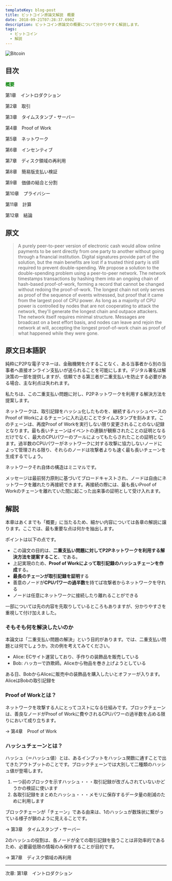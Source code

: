 ```yaml
---
templateKey: blog-post
title: ビットコイン原論文解説　概要
date: 2018-09-21T07:28:37.690Z
description: ビットコイン原論文の概要について分かりやすく解説します。
tags:
  - ビットコイン
  - 解説
---
```

![Bitcoin](/img/bitcoin-header.jpg)

## 目次

**<font color="Green">概要</font>**

第1章　イントロダクション

第2章　取引

第3章　タイムスタンプ・サーバー

第4章　Proof of Work

第5章　ネットワーク

第6章　インセンティブ

第7章　ディスク領域の再利用

第8章　簡易版支払い検証

第9章　価値の結合と分割

第10章　プライバシー

第11章　計算

第12章　結論

## 原文

> A purely peer-to-peer version of electronic cash would allow online payments to be sent directly from one party to another without going through a financial institution. Digital signatures provide part of the solution, but the main benefits are lost if a trusted third party is still required to prevent double-spending. We propose a solution to the double-spending problem using a peer-to-peer network. The network timestamps transactions by hashing them into an ongoing chain of hash-based proof-of-work, forming a record that cannot be changed without redoing the proof-of-work. The longest chain not only serves as proof of the sequence of events witnessed, but proof that it came from the largest pool of CPU power. As long as a majority of CPU power is controlled by nodes that are not cooperating to attack the network, they'll generate the longest chain and outpace attackers. The network itself requires minimal structure. Messages are broadcast on a best effort basis, and nodes can leave and rejoin the network at will, accepting the longest proof-of-work chain as proof of what happened while they were gone.

## 原文日本語訳

純粋にP2Pな電子マネーは、金融機関を介することなく、ある当事者から別の当事者へ直接オンライン支払いが送られることを可能にします。デジタル署名は解決策の一部を提供しますが、信頼できる第三者が二重支払いを防止する必要がある場合、主な利点は失われます。

私たちは、この二重支払い問題に対し、P2Pネットワークを利用する解決方法を提案します。

ネットワークは、取引記録をハッシュ化したものを、継続するハッシュベースのProof of Workによるチェーンに入れ込むことでタイムスタンプを刻みます。このチェーンは、再度Proof of Workを実行しない限り変更されることのない記録となります。最も長いチェーンはイベントの連鎖が観察されたことの証明となるだけでなく、最大のCPUパワーのプールによってもたらされたことの証明となります。過半数のCPUパワーがネットワークに対する攻撃に協力しないノードによって管理される限り、それらのノードは攻撃者よりも速く最も長いチェーンを生成するでしょう。

ネットワークそれ自体の構造はミニマルです。

メッセージは最前努力原則に基づいてブロードキャストされ、ノードは自由にネットワークを離れたり再接続できます。再接続の際には、最も長いProof of Workのチェーンを離れていた間に起こった出来事の証明として受け入れます。

## 解説

本章はあくまでも「概要」に当たるため、細かい内容については各章の解説に譲ります。ここでは、最も重要な点は何かを抽出します。

ポイントは以下の点です。

* この論文の目的は、**二重支払い問題に対してP2Pネットワークを利用する解決方法を提案すること**、である。
* 上記実現のため、**Proof of Workによって取引記録のハッシュチェーンを作成**する。
* **最長のチェーンが取引記録を証明**する
* 善意のノードが**CPUパワーの過半数**を持てば攻撃者からネットワークを守れる
* ノードは任意にネットワークに接続したり離れることができる

一部については先の内容を先取りしているところもありますが、分かりやすさを重視して付け加えました。

### そもそも何を解決したいのか

本論文は「二重支払い問題の解決」という目的があります。では、二重支払い問題とは何でしょうか。次の例を考えてみてください。

* Alice: ECサイト運営しており、手作りの装飾品を販売している
* Bob: ハッカーで詐欺師。Aliceから物品を巻き上げようとしている

ある日、BobからAliceに販売中の装飾品を購入したいとオファーが入ります。AliceはBobの取引記録を

### Proof of Workとは？

ネットワークを攻撃する人にとってコストになる仕組みです。ブロックチェーンは、善良なノードがProof of Workに費やされるCPUパワーの過半数を占める限りにおいて成り立ちます。

→ 第4章　Proof of Work

### ハッシュチェーンとは？

ハッシュ（＝ハッシュ値）とは、あるインプットをハッシュ関数に通すことで出てきたアウトプットのことです。ブロックチェーンでは大別して二種類のハッシュ値が登場します。

1. 一つ前のブロックを示すハッシュ・・・取引記録が改ざんされていないかどうかの検証に使います
2. 各取引記録をまとめたハッシュ・・・メモリに保存するデータ量の削減のために利用します

ブロックチェーンが「チェーン」である由来は、1のハッシュが数珠状に繋がっている様子が鎖のように見えることです。

→ 第3章　タイムスタンプ・サーバー

2のハッシュの役割は、各ノードが全ての取引記録を扱うことは非効率的であるため、必要最低限の情報のみ保持することが目的です。

→ 第7章　ディスク領域の再利用

<hr>
次章: 第1章　イントロダクション
